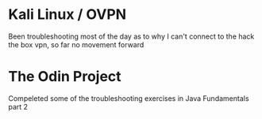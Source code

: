# Kali Linux / OVPN
Been troubleshooting most of the day as to why I can't connect to the hack the box vpn, so far no movement forward

# The Odin Project
Compeleted some of the troubleshooting exercises in Java Fundamentals part 2